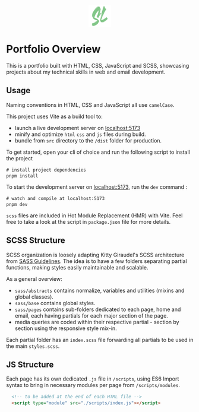 <div align="center">
    <img src="./assets/graphics/slLogo.svg" alt="Solivan Lau Logo" width="60">
</div>

# Portfolio Overview

This is a portfolio built with HTML, CSS, JavaScript and SCSS, showcasing projects about my technical skills in web and email development.

## Usage

Naming conventions in HTML, CSS and JavaScript all use `camelCase`.

This project uses Vite as a build tool to:

-   launch a live development server on [localhost:5173](http://localhost:5173/)
-   minify and optimize `html` `css` and `js` files during build.
-   bundle from `src` directory to the `/dist` folder for production.

To get started, open your cli of choice and run the following script to install the project

```shell
# install project dependencies
pnpm install
```

To start the development server on [localhost:5173](http://localhost:5173/), run the `dev` command :

```shell
# watch and compile at localhost:5173
pnpm dev
```

`scss` files are included in Hot Module Replacement (HMR) with Vite. Feel free to take a look at the script in `package.json` file for more details.

## SCSS Structure

SCSS organization is loosely adapting Kitty Giraudel's SCSS architecture from [SASS Guidelines](https://sass-guidelin.es/). The idea is to have a few folders separating partial functions, making styles easily maintainable and scalable.

As a general overview:

-   `sass/abstracts` contains normalize, variables and utilities (mixins and global classes).
-   `sass/base` contains global styles.
-   `sass/pages` contains sub-folders dedicated to each page, home and email, each having partials for each major section of the page.
-   media queries are coded within their respective partial - section by section using the responsive style mix-in.

Each partial folder has an `index.scss` file forwarding all partials to be used in the main `styles.scss`.

## JS Structure

Each page has its own dedicated `.js` file in `/scripts`, using ES6 Import syntax to bring in necessary modules per page from `/scripts/modules`.

```HTML
  <!-- to be added at the end of each HTML file -->
  <script type="module" src="./scripts/index.js"></script>
```
